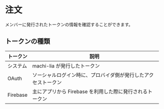 # 注文

メンバーに発行されたトークンの情報を確認することができます。

## トークンの種類

| トークン | 説明 |
| ------- | ---- |
| システム | machi-lia が発行したトークン |
| OAuth | ソーシャルログイン時に、プロバイダ側が発行したアクセストークン |
| Firebase | 主にアプリから Firebase を利用した際に発行されるトークン |
